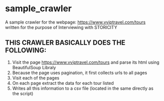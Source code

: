 # sample_crawler
A sample crawler for the webpage: https://www.vviptravel.com/tours written for the purpose of Interviewing with STORICITY

## THIS CRAWLER BASICALLY DOES THE FOLLOWING:
  1. Visit the page https://www.vviptravel.com/tours and parse its html using BeautifulSoup Libraly
  2. Because the page uses pagination, it first collects urls to all pages
  3. Visit each of the pages
  4. On each page extract the data for each tour listed
  5. Writes all this information to a csv file (located in the same directly as the script)
